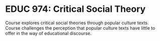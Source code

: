 # EDUC 974: Critical Social Theory

Course explores critical social theories through popular culture texts. Course challenges the perception that popular culture texts have little to offer in the way of educational discourse.